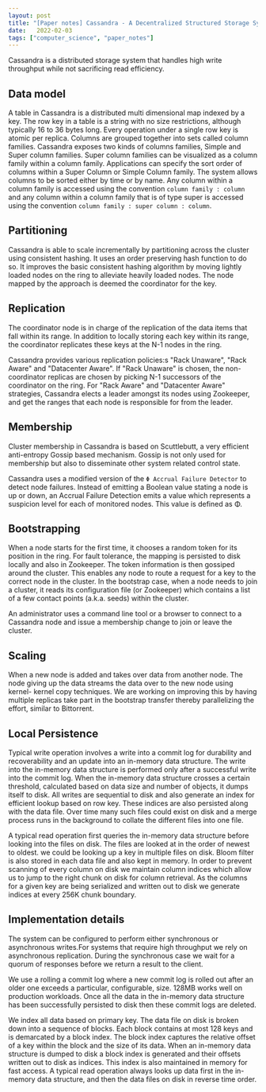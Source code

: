 ```yaml
---
layout: post
title: "[Paper notes] Cassandra - A Decentralized Structured Storage System"
date:   2022-02-03
tags: ["computer_science", "paper_notes"]
---
```


Cassandra is a distributed storage system that handles high write throughput while not sacrificing read efficiency.

## Data model
A table in Cassandra is a distributed multi dimensional map indexed by a key. The row key in a table is a string with no size
restrictions, although typically 16 to 36 bytes long. Every operation under a single row key is atomic per replica. Columns are grouped together into sets called column families. Cassandra exposes two kinds of columns families, Simple and Super column families. Super column families
can be visualized as a column family within a column family. Applications can specify the sort order of columns within a Super Column or Simple Column family. The system allows columns to be sorted either by time or by name. Any column within a column family is accessed using the convention `column family : column` and any column within a column family that is of type super is accessed using the convention `column family :
super column : column`.

## Partitioning
Cassandra is able to scale incrementally by partitioning across the cluster using consistent hashing. It uses an order preserving hash function to do so. It improves the basic consistent hashing algorithm by moving lightly loaded nodes on the ring to alleviate heavily loaded nodes. The node mapped by the approach is deemed the coordinator for the key.

## Replication
The coordinator node is in charge of the replication of the data items that fall within its range. In addition to locally storing each key within its range, the coordinator replicates these keys at the N-1 nodes in the ring.

Cassandra provides various replication policies:s "Rack Unaware", "Rack Aware" and "Datacenter Aware". If "Rack Unaware" is chosen, the non-coordinator replicas are chosen by picking N-1 successors of the coordinator on the ring. For "Rack Aware" and "Datacenter Aware" strategies, Cassandra elects a leader amongst its nodes using Zookeeper, and get the ranges that each node is responsible for from the leader.

## Membership
Cluster membership in Cassandra is based on Scuttlebutt, a very efficient anti-entropy Gossip based mechanism. Gossip is not only used for membership but also to disseminate other system related control state.

Cassandra uses a modified version of the `Φ Accrual Failure Detector` to detect node failures. Instead of emitting a Boolean value stating a node is up or down, an Accrual Failure Detection emits a value which represents a suspicion level for each of monitored nodes. This value is defined as Φ.

## Bootstrapping
When a node starts for the first time, it chooses a random token for its position in the ring. For fault tolerance, the mapping is persisted to disk locally and also in Zookeeper. The token information is then gossiped around the cluster. This enables any node to route a request
for a key to the correct node in the cluster. In the bootstrap case, when a node needs to join a cluster, it reads its configuration file (or Zookeeper) which contains a list of a few contact points (a.k.a. seeds) within the cluster.

An administrator uses a command line tool or a browser to connect to a Cassandra node and issue a membership change to join or leave the cluster.

## Scaling
When a new node is added and takes over data from another node. The node giving up the data streams the data over to the new node using kernel-
kernel copy techniques.  We are working on improving this by having multiple replicas take part in the bootstrap transfer thereby parallelizing the effort, similar to Bittorrent.

## Local Persistence
Typical write operation involves a write into a commit log for durability and recoverability and an update into an in-memory data structure. The write into the in-memory data structure is performed only after a successful write into the commit log. When the in-memory data structure crosses a certain threshold, calculated based on data size and number of objects, it dumps itself to disk. All writes are sequential to disk and also generate an index for efficient lookup based on row key. These indices are also persisted along with the data file. Over time many such files could exist on disk and a merge process runs in the background to collate the different files into one file.

A typical read operation first queries the in-memory data structure before looking into the files on disk. The files are looked at in the order of newest to oldest. we could be looking up a key in multiple files on disk. Bloom filter is also stored in each data file and also kept in
memory.  In order to prevent scanning of every column on disk we maintain column indices which allow us to jump to the right chunk on disk for column retrieval. As the columns for a given key are being serialized and written out to disk we generate indices at every 256K chunk boundary.

## Implementation details
The system can be configured to perform either synchronous or asynchronous writes.For systems that require high throughput we rely on asynchronous replication. During the synchronous case we wait for a quorum of responses before we return a result to the client.

We use a rolling a commit log where a new commit log is rolled out after an older one exceeds a particular, configurable, size. 128MB works well on production workloads. Once all the data in the in-memory data structure has been successfully persisted to disk then these commit logs are deleted.

We index all data based on primary key. The data file on disk is broken down into a sequence of blocks. Each block contains at most 128 keys and is demarcated by a block index. The block index captures the relative offset of a key within the block and the size of its data. When an in-memory data structure is dumped to disk a block index is generated and their offsets written out to disk as indices. This index is also maintained in memory for fast access. A typical read operation always looks up data first in the in-memory data structure, and then the data files on disk in reverse time order.
